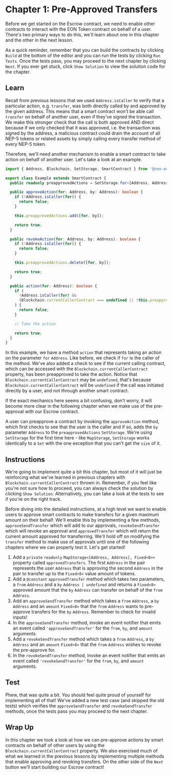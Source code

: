 # Chapter 1: Pre-Approved Transfers

Before we get started on the Escrow contract, we need to enable other contracts to interact with the EON Token contract on behalf of a user. There's two primary ways to do this, we'll learn about one in this chapter and the other in the next lesson.

As a quick reminder, remember that you can build the contracts by clicking `Build` at the bottom of the editor and you can run the tests by clicking `Run Tests`. Once the tests pass, you may proceed to the next chapter by clicking `Next`. If you ever get stuck, click `Show Solution` to view the solution code for the chapter.

## Learn

Recall from previous lessons that we used `Address.isCaller` to verify that a particular action, e.g. `transfer`, was both directly called by and approved by the given address. This means that a smart contract won't be able call `transfer` on behalf of another user, even if they've signed the transaction. We make this stronger check that the call is both approved AND direct because if we only checked that it was approved, i.e. the transaction was signed by the address, a malicious contract could drain the account of all NEP-5 tokens or related assets by simply calling every transfer method of every NEP-5 token.

Therefore, we'll need another mechanism to enable a smart contract to take action on behalf of another user. Let's take a look at an example.

```typescript
import { Address, Blockchain, SetStorage, SmartContract } from '@neo-one/smart-contract';

export class Example extends SmartContract {
  public readonly preapprovedActions = SetStorage.for<[Address, Address]>();

  public approveAction(for: Address, by: Address): boolean {
    if (!Address.isCaller(for)) {
      return false;
    }

    this.preapprovedActions.add([for, by]);

    return true;
  }

  public revokeAction(for: Address, by: Address): boolean {
    if (!Address.isCaller(for)) {
      return false;
    }

    this.preapprovedActions.delete([for, by]);

    return true;
  }

  public action(for: Address): boolean {
    if (
      !Address.isCaller(for) &&
      (Blockchain.currentCallerContract === undefined || !this.preapprovedActions.has([for, Blockchain.currentCallerContract]))
    ) {
      return false;
    }

    // Take the action

    return true;
  }
}
```

In this example, we have a method `action` that represents taking an action on the parameter `for` `Address`. Like before, we check if `for` is the caller of the method. We've also added a check to see if the current calling contract, which can be accessed with the `Blockchain.currentCallerContract` property, has been preapproved to take the action. Notice that `Blockchain.currentCallerContract` may be `undefined`, that's because `Blockchain.currentCallerContract` will be `undefined` if the call was initiated directly by a user, and not through another smart contract.

If the exact mechanics here seems a bit confusing, don't worry, it will become more clear in the following chapter when we make use of the pre-approval with our Escrow contract.

A user can preapprove a contract by invoking the `approveAction` method, which first checks to see that the user is the caller and if so, adds the `by` parameter `Address` to the `preapprovedActions` `SetStorage`. We're using `SetStorage` for the first time here - like `MapStorage`, `SetStorage` works identically to a `Set` with the one exception that you can't get the `size` of it.

## Instructions

We're going to implement quite a bit this chapter, but most of it will just be reinforcing what we've learned in previous chapters with `Blockchain.currentCallerContract` thrown in. Remember, if you feel like you're not sure how to proceed, you can always check the solution by clicking `Show Solution`. Alternatively, you can take a look at the tests to see if you're on the right track.

Before diving into the detailed instructions, at a high level we want to enable users to approve smart contracts to make transfers for a given maximum amount on their behalf. We'll enable this by implementing a few methods, `approveSendTransfer` which will add to our approvals, `revokeSendTransfer` which will revoke an approval and `approvedTransfer` which will return the current amount approved for transferring. We'll hold off on modifying the `transfer` method to make use of approvals until one of the following chapters where we can properly test it. Let's get started!

  1. Add a `private` `readonly` `MapStorage<[Address, Address], Fixed<8>>` property called `approvedTransfers`. The first `Address` in the pair represents the user `Address` that is approving the second `Address` in the pair to transfer up to the `Fixed<8>` value amount of tokens.
  2. Add a `@constant` `approvedTransfer` method which takes two parameters, a `from` `Address` and a `by` `Address | undefined` and returns a `Fixed<8>` approved amount that the `by` `Address` can transfer on behalf of the `from` `Address`.
  3. Add an `approveSendTransfer` method which takes a `from` `Address`, a `by` `Address` and an `amount` `Fixed<8>` that the `from` `Address` wants to pre-approve transfers for the `by` `Address`. Remember to check for invalid inputs!
  4. In the `approveSendTransfer` method, invoke an event notifier that emits an event called `'approveSendTransfer'` for the `from`, `by`, and `amount` arguments.
  5. Add a `revokeSendTransfer` method which takes a `from` `Address`, a `by` `Address` and an `amount` `Fixed<8>` that the `from` `Address` wishes to revoke the pre-approve for.
  6. In the `revokeSendTransfer` method, invoke an event notifier that emits an event called `'revokeSendTransfer'` for the `from`, `by`, and `amount` arguments.


## Test

Phew, that was quite a bit. You should feel quite proud of yourself for implementing all of that! We've added a new test case (and skipped the old tests) which verifies the `approveSendTransfer` and `revokeSendTransfer` methods, once the tests pass you may proceed to the next chapter.

## Wrap Up

In this chapter we took a look at how we can pre-approve actions by smart contracts on behalf of other users by using the `Blockchain.currentCallerContract` property. We also exercised much of what we learned in the previous lessons by implementing multiple methods that enable approving and revoking transfers. On the other side of the `Next` button we'll start building our Escrow contract!
